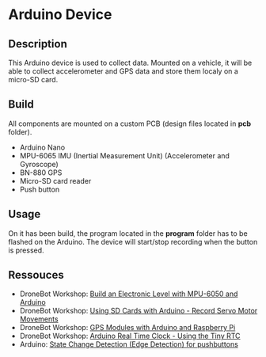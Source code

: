 # Arduino Device

## Description

This Arduino device is used to collect data. Mounted on a vehicle, it will be able to collect accelerometer and GPS data and store them localy on a micro-SD card.  

## Build

All components are mounted on a custom PCB (design files located in **pcb** folder).  

- Arduino Nano  
- MPU-6065 IMU (Inertial Measurement Unit) (Accelerometer and Gyroscope)  
- BN-880 GPS  
- Micro-SD card reader  
- Push button  

## Usage

On it has been build, the program located in the **program** folder has to be flashed on the Arduino. The device will start/stop recording when the button is pressed.

## Ressouces

- DroneBot Workshop: [Build an Electronic Level with MPU-6050 and Arduino](https://www.youtube.com/watch?v=XCyRXMvVSCw&ab_channel=DroneBotWorkshop)
- DroneBot Workshop: [Using SD Cards with Arduino - Record Servo Motor Movements](https://www.youtube.com/watch?v=kwk3qzaIcCU&ab_channel=DroneBotWorkshop)
- DroneBot Workshop: [GPS Modules with Arduino and Raspberry Pi](https://www.youtube.com/watch?v=PQhQfww-qGQ&ab_channel=DroneBotWorkshop)
- DroneBot Workshop: [Arduino Real Time Clock - Using the Tiny RTC](https://www.youtube.com/watch?v=lyvoOEO-Ncg&ab_channel=DroneBotWorkshop)
- Arduino: [State Change Detection (Edge Detection) for pushbuttons](https://docs.arduino.cc/built-in-examples/digital/StateChangeDetection)